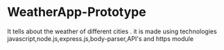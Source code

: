 # WeatherApp-Prototype
It tells about the weather of different cities .
it is made using technologies javascript,node.js,express.js,body-parser,API's and https module
